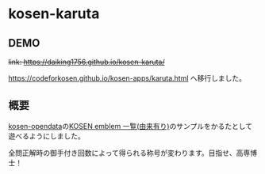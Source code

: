# kosen-karuta

## DEMO
~~link: https://daiking1756.github.io/kosen-karuta/~~

https://codeforkosen.github.io/kosen-apps/karuta.html へ移行しました。

## 概要

[kosen-opendata](https://github.com/codeforkosen/kosen-opendata)の[KOSEN emblem 一覧(由来有り)](https://codeforkosen.github.io/kosen-opendata/sample/kosen_emblem.html)のサンプルをかるたとして遊べるようにしました。

全問正解時の御手付き回数によって得られる称号が変わります。目指せ、高専博士！
